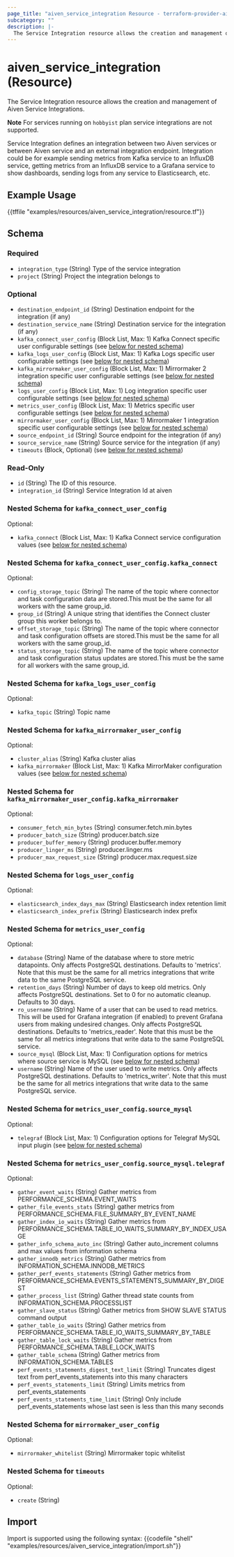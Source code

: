 ```yaml
---
page_title: "aiven_service_integration Resource - terraform-provider-aiven"
subcategory: ""
description: |-
  The Service Integration resource allows the creation and management of Aiven Service Integrations.
---
```

# aiven_service_integration (Resource)
The Service Integration resource allows the creation and management of Aiven Service Integrations.

**Note** For services running on `hobbyist` plan service integrations are not supported.

Service Integration defines an integration between two Aiven services or between Aiven service and an external
integration endpoint. Integration could be for example sending metrics from Kafka service to an InfluxDB service,
getting metrics from an InfluxDB service to a Grafana service to show dashboards, sending logs from any service to
Elasticsearch, etc.

## Example Usage
{{tffile "examples/resources/aiven_service_integration/resource.tf"}}
<!-- schema generated by tfplugindocs -->
## Schema

### Required

- `integration_type` (String) Type of the service integration
- `project` (String) Project the integration belongs to

### Optional

- `destination_endpoint_id` (String) Destination endpoint for the integration (if any)
- `destination_service_name` (String) Destination service for the integration (if any)
- `kafka_connect_user_config` (Block List, Max: 1) Kafka Connect specific user configurable settings (see [below for nested schema](#nestedblock--kafka_connect_user_config))
- `kafka_logs_user_config` (Block List, Max: 1) Kafka Logs specific user configurable settings (see [below for nested schema](#nestedblock--kafka_logs_user_config))
- `kafka_mirrormaker_user_config` (Block List, Max: 1) Mirrormaker 2 integration specific user configurable settings (see [below for nested schema](#nestedblock--kafka_mirrormaker_user_config))
- `logs_user_config` (Block List, Max: 1) Log integration specific user configurable settings (see [below for nested schema](#nestedblock--logs_user_config))
- `metrics_user_config` (Block List, Max: 1) Metrics specific user configurable settings (see [below for nested schema](#nestedblock--metrics_user_config))
- `mirrormaker_user_config` (Block List, Max: 1) Mirrormaker 1 integration specific user configurable settings (see [below for nested schema](#nestedblock--mirrormaker_user_config))
- `source_endpoint_id` (String) Source endpoint for the integration (if any)
- `source_service_name` (String) Source service for the integration (if any)
- `timeouts` (Block, Optional) (see [below for nested schema](#nestedblock--timeouts))

### Read-Only

- `id` (String) The ID of this resource.
- `integration_id` (String) Service Integration Id at aiven

<a id="nestedblock--kafka_connect_user_config"></a>
### Nested Schema for `kafka_connect_user_config`

Optional:

- `kafka_connect` (Block List, Max: 1) Kafka Connect service configuration values (see [below for nested schema](#nestedblock--kafka_connect_user_config--kafka_connect))

<a id="nestedblock--kafka_connect_user_config--kafka_connect"></a>
### Nested Schema for `kafka_connect_user_config.kafka_connect`

Optional:

- `config_storage_topic` (String) The name of the topic where connector and task configuration data are stored.This must be the same for all workers with the same group_id.
- `group_id` (String) A unique string that identifies the Connect cluster group this worker belongs to.
- `offset_storage_topic` (String) The name of the topic where connector and task configuration offsets are stored.This must be the same for all workers with the same group_id.
- `status_storage_topic` (String) The name of the topic where connector and task configuration status updates are stored.This must be the same for all workers with the same group_id.



<a id="nestedblock--kafka_logs_user_config"></a>
### Nested Schema for `kafka_logs_user_config`

Optional:

- `kafka_topic` (String) Topic name


<a id="nestedblock--kafka_mirrormaker_user_config"></a>
### Nested Schema for `kafka_mirrormaker_user_config`

Optional:

- `cluster_alias` (String) Kafka cluster alias
- `kafka_mirrormaker` (Block List, Max: 1) Kafka MirrorMaker configuration values (see [below for nested schema](#nestedblock--kafka_mirrormaker_user_config--kafka_mirrormaker))

<a id="nestedblock--kafka_mirrormaker_user_config--kafka_mirrormaker"></a>
### Nested Schema for `kafka_mirrormaker_user_config.kafka_mirrormaker`

Optional:

- `consumer_fetch_min_bytes` (String) consumer.fetch.min.bytes
- `producer_batch_size` (String) producer.batch.size
- `producer_buffer_memory` (String) producer.buffer.memory
- `producer_linger_ms` (String) producer.linger.ms
- `producer_max_request_size` (String) producer.max.request.size



<a id="nestedblock--logs_user_config"></a>
### Nested Schema for `logs_user_config`

Optional:

- `elasticsearch_index_days_max` (String) Elasticsearch index retention limit
- `elasticsearch_index_prefix` (String) Elasticsearch index prefix


<a id="nestedblock--metrics_user_config"></a>
### Nested Schema for `metrics_user_config`

Optional:

- `database` (String) Name of the database where to store metric datapoints. Only affects PostgreSQL destinations. Defaults to 'metrics'. Note that this must be the same for all metrics integrations that write data to the same PostgreSQL service.
- `retention_days` (String) Number of days to keep old metrics. Only affects PostgreSQL destinations. Set to 0 for no automatic cleanup. Defaults to 30 days.
- `ro_username` (String) Name of a user that can be used to read metrics. This will be used for Grafana integration (if enabled) to prevent Grafana users from making undesired changes. Only affects PostgreSQL destinations. Defaults to 'metrics_reader'. Note that this must be the same for all metrics integrations that write data to the same PostgreSQL service.
- `source_mysql` (Block List, Max: 1) Configuration options for metrics where source service is MySQL (see [below for nested schema](#nestedblock--metrics_user_config--source_mysql))
- `username` (String) Name of the user used to write metrics. Only affects PostgreSQL destinations. Defaults to 'metrics_writer'. Note that this must be the same for all metrics integrations that write data to the same PostgreSQL service.

<a id="nestedblock--metrics_user_config--source_mysql"></a>
### Nested Schema for `metrics_user_config.source_mysql`

Optional:

- `telegraf` (Block List, Max: 1) Configuration options for Telegraf MySQL input plugin (see [below for nested schema](#nestedblock--metrics_user_config--source_mysql--telegraf))

<a id="nestedblock--metrics_user_config--source_mysql--telegraf"></a>
### Nested Schema for `metrics_user_config.source_mysql.telegraf`

Optional:

- `gather_event_waits` (String) Gather metrics from PERFORMANCE_SCHEMA.EVENT_WAITS
- `gather_file_events_stats` (String) gather metrics from PERFORMANCE_SCHEMA.FILE_SUMMARY_BY_EVENT_NAME
- `gather_index_io_waits` (String) Gather metrics from PERFORMANCE_SCHEMA.TABLE_IO_WAITS_SUMMARY_BY_INDEX_USAGE
- `gather_info_schema_auto_inc` (String) Gather auto_increment columns and max values from information schema
- `gather_innodb_metrics` (String) Gather metrics from INFORMATION_SCHEMA.INNODB_METRICS
- `gather_perf_events_statements` (String) Gather metrics from PERFORMANCE_SCHEMA.EVENTS_STATEMENTS_SUMMARY_BY_DIGEST
- `gather_process_list` (String) Gather thread state counts from INFORMATION_SCHEMA.PROCESSLIST
- `gather_slave_status` (String) Gather metrics from SHOW SLAVE STATUS command output
- `gather_table_io_waits` (String) Gather metrics from PERFORMANCE_SCHEMA.TABLE_IO_WAITS_SUMMARY_BY_TABLE
- `gather_table_lock_waits` (String) Gather metrics from PERFORMANCE_SCHEMA.TABLE_LOCK_WAITS
- `gather_table_schema` (String) Gather metrics from INFORMATION_SCHEMA.TABLES
- `perf_events_statements_digest_text_limit` (String) Truncates digest text from perf_events_statements into this many characters
- `perf_events_statements_limit` (String) Limits metrics from perf_events_statements
- `perf_events_statements_time_limit` (String) Only include perf_events_statements whose last seen is less than this many seconds




<a id="nestedblock--mirrormaker_user_config"></a>
### Nested Schema for `mirrormaker_user_config`

Optional:

- `mirrormaker_whitelist` (String) Mirrormaker topic whitelist


<a id="nestedblock--timeouts"></a>
### Nested Schema for `timeouts`

Optional:

- `create` (String)
## Import
Import is supported using the following syntax:
{{codefile "shell" "examples/resources/aiven_service_integration/import.sh"}}
